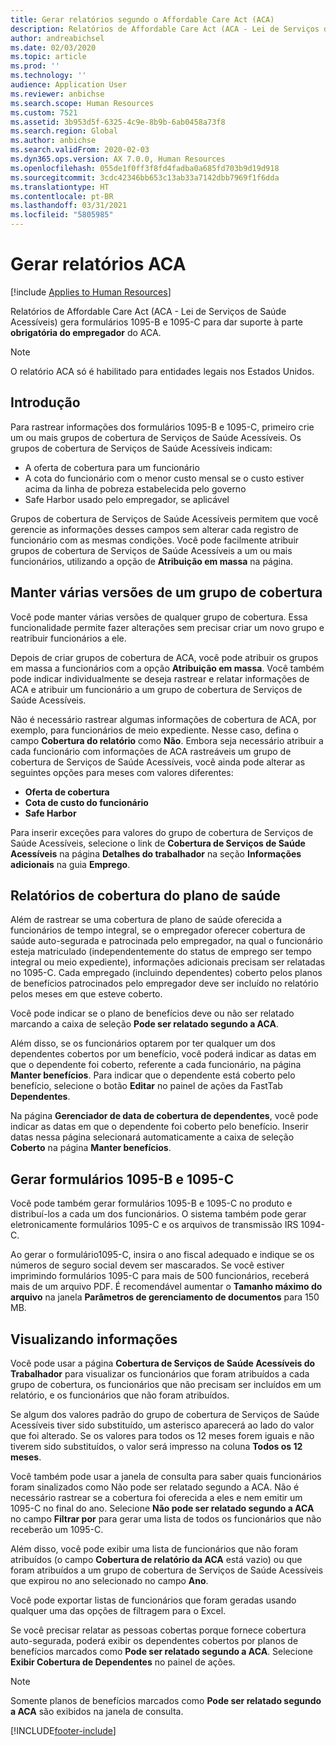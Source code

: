 ```yaml
---
title: Gerar relatórios segundo o Affordable Care Act (ACA)
description: Relatórios de Affordable Care Act (ACA - Lei de Serviços de Saúde Acessíveis) gera formulários 1095-B e 1095-C para dar suporte à parte **obrigatória do empregador** do ACA.
author: andreabichsel
ms.date: 02/03/2020
ms.topic: article
ms.prod: ''
ms.technology: ''
audience: Application User
ms.reviewer: anbichse
ms.search.scope: Human Resources
ms.custom: 7521
ms.assetid: 3b953d5f-6325-4c9e-8b9b-6ab0458a73f8
ms.search.region: Global
ms.author: anbichse
ms.search.validFrom: 2020-02-03
ms.dyn365.ops.version: AX 7.0.0, Human Resources
ms.openlocfilehash: 055de1f0ff3f8fd4fadba0a685fd703b9d19d918
ms.sourcegitcommit: 3cdc42346bb653c13ab33a7142dbb7969f1f6dda
ms.translationtype: HT
ms.contentlocale: pt-BR
ms.lasthandoff: 03/31/2021
ms.locfileid: "5805985"
---
```

# <a name="generate-aca-reports"></a>Gerar relatórios ACA

[!include [Applies to Human Resources](../includes/applies-to-hr.md)]

Relatórios de Affordable Care Act (ACA - Lei de Serviços de Saúde Acessíveis) gera formulários 1095-B e 1095-C para dar suporte à parte **obrigatória do empregador** do ACA.

> [!NOTE]
> O relatório ACA só é habilitado para entidades legais nos Estados Unidos.

## <a name="getting-started"></a>Introdução

Para rastrear informações dos formulários 1095-B e 1095-C, primeiro crie um ou mais grupos de cobertura de Serviços de Saúde Acessíveis. Os grupos de cobertura de Serviços de Saúde Acessíveis indicam:

- A oferta de cobertura para um funcionário
- A cota do funcionário com o menor custo mensal se o custo estiver acima da linha de pobreza estabelecida pelo governo
- Safe Harbor usado pelo empregador, se aplicável

Grupos de cobertura de Serviços de Saúde Acessíveis permitem que você gerencie as informações desses campos sem alterar cada registro de funcionário com as mesmas condições. Você pode facilmente atribuir grupos de cobertura de Serviços de Saúde Acessíveis a um ou mais funcionários, utilizando a opção de **Atribuição em massa** na página.

## <a name="maintaining-multiple-versions-of-a-coverage-group"></a>Manter várias versões de um grupo de cobertura

Você pode manter várias versões de qualquer grupo de cobertura. Essa funcionalidade permite fazer alterações sem precisar criar um novo grupo e reatribuir funcionários a ele. 

Depois de criar grupos de cobertura de ACA, você pode atribuir os grupos em massa a funcionários com a opção **Atribuição em massa**. Você também pode indicar individualmente se deseja rastrear e relatar informações de ACA e atribuir um funcionário a um grupo de cobertura de Serviços de Saúde Acessíveis.

Não é necessário rastrear algumas informações de cobertura de ACA, por exemplo, para funcionários de meio expediente. Nesse caso, defina o campo **Cobertura do relatório** como **Não**. Embora seja necessário atribuir a cada funcionário com informações de ACA rastreáveis um grupo de cobertura de Serviços de Saúde Acessíveis, você ainda pode alterar as seguintes opções para meses com valores diferentes:

- **Oferta de cobertura**
- **Cota de custo do funcionário**
- **Safe Harbor**

Para inserir exceções para valores do grupo de cobertura de Serviços de Saúde Acessíveis, selecione o link de **Cobertura de Serviços de Saúde Acessíveis** na página **Detalhes do trabalhador** na seção **Informações adicionais** na guia **Emprego**.

## <a name="reporting-health-care-coverage"></a>Relatórios de cobertura do plano de saúde

Além de rastrear se uma cobertura de plano de saúde oferecida a funcionários de tempo integral, se o empregador oferecer cobertura de saúde auto-segurada e patrocinada pelo empregador, na qual o funcionário esteja matriculado (independentemente do status de emprego ser tempo integral ou meio expediente), informações adicionais precisam ser relatadas no 1095-C. Cada empregado (incluindo dependentes) coberto pelos planos de benefícios patrocinados pelo empregador deve ser incluído no relatório pelos meses em que esteve coberto. 

Você pode indicar se o plano de benefícios deve ou não ser relatado marcando a caixa de seleção **Pode ser relatado segundo a ACA**.

Além disso, se os funcionários optarem por ter qualquer um dos dependentes cobertos por um benefício, você poderá indicar as datas em que o dependente foi coberto, referente a cada funcionário, na página **Manter benefícios**. Para indicar que o dependente está coberto pelo benefício, selecione o botão **Editar** no painel de ações da FastTab **Dependentes**.

Na página **Gerenciador de data de cobertura de dependentes**, você pode indicar as datas em que o dependente foi coberto pelo benefício. Inserir datas nessa página selecionará automaticamente a caixa de seleção **Coberto** na página **Manter benefícios**.

## <a name="generate-1095-b-and-1095-c-forms"></a>Gerar formulários 1095-B e 1095-C

Você pode também gerar formulários 1095-B e 1095-C no produto e distribuí-los a cada um dos funcionários. O sistema também pode gerar eletronicamente formulários 1095-C e os arquivos de transmissão IRS 1094-C.  

Ao gerar o formulário1095-C, insira o ano fiscal adequado e indique se os números de seguro social devem ser mascarados. Se você estiver imprimindo formulários 1095-C para mais de 500 funcionários, receberá mais de um arquivo PDF. É recomendável aumentar o **Tamanho máximo do arquivo** na janela **Parâmetros de gerenciamento de documentos** para 150 MB.

## <a name="viewing-information"></a>Visualizando informações

Você pode usar a página **Cobertura de Serviços de Saúde Acessíveis do Trabalhador** para visualizar os funcionários que foram atribuídos a cada grupo de cobertura, os funcionários que não precisam ser incluídos em um relatório, e os funcionários que não foram atribuídos.

Se algum dos valores padrão do grupo de cobertura de Serviços de Saúde Acessíveis tiver sido substituído, um asterisco aparecerá ao lado do valor que foi alterado. Se os valores para todos os 12 meses forem iguais e não tiverem sido substituídos, o valor será impresso na coluna **Todos os 12 meses**.

Você também pode usar a janela de consulta para saber quais funcionários foram sinalizados como Não pode ser relatado segundo a ACA. Não é necessário rastrear se a cobertura foi oferecida a eles e nem emitir um 1095-C no final do ano. Selecione **Não pode ser relatado segundo a ACA** no campo **Filtrar por** para gerar uma lista de todos os funcionários que não receberão um 1095-C.

Além disso, você pode exibir uma lista de funcionários que não foram atribuídos (o campo **Cobertura de relatório da ACA** está vazio) ou que foram atribuídos a um grupo de cobertura de Serviços de Saúde Acessíveis que expirou no ano selecionado no campo **Ano**.

Você pode exportar listas de funcionários que foram geradas usando qualquer uma das opções de filtragem para o Excel.

Se você precisar relatar as pessoas cobertas porque fornece cobertura auto-segurada, poderá exibir os dependentes cobertos por planos de benefícios marcados como **Pode ser relatado segundo a ACA**. Selecione **Exibir Cobertura de Dependentes** no painel de ações.

> [!NOTE]
> Somente planos de benefícios marcados como **Pode ser relatado segundo a ACA** são exibidos na janela de consulta.


[!INCLUDE[footer-include](../includes/footer-banner.md)]